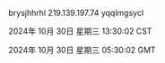 brysjhhrhl 219.139.197.74 yqqlmgsycl

2024年 10月 30日 星期三 13:30:02 CST

2024年 10月 30日 星期三 05:30:02 GMT
